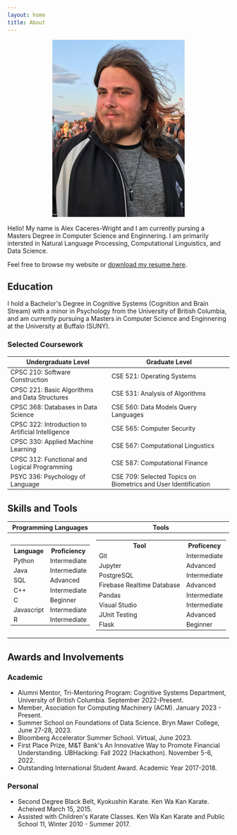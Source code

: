 ```yaml
---
layout: home
title: About
---
```

<p style="text-align:center;">
<img src="/img/sunset_profile.JPG" alt="image" width="300" height="400">
<p>

Hello! My name is Alex Caceres-Wright and I am currently pursing a Masters Degree in Computer Science and Enginnering. I am primarily intersted in Natural Language Processing, Computational Linguistics, and Data Science.

Feel free to browse my website or [download my resume here](documents/Caceres-Wright_Resume.pdf).

## Education

I hold a Bachelor's Degree in Cognitive Systems (Cognition and Brain Stream) with a minor in Psychology from the University of British Columbia, and am currently pursuing a Masters in Computer Science and Enginnering at the University at Buffalo (SUNY).

### Selected Coursework

|Undergraduate Level|Graduate Level|
|-------------------|--------------|
|CPSC 210: Software Construction| CSE 521: Operating Systems|
|CPSC 221: Basic Algorithms and Data Structures|CSE 531: Analysis of Algorithms|
|CPSC 368: Databases in Data Science| CSE 560: Data Models Query Languages|
|CPSC 322: Introduction to Artificial Intelligence|CSE 565: Computer Security|
|CPSC 330: Applied Machine Learning|CSE 567: Computational Lingustics|
|CPSC 312: Functional and Logical Programming| CSE 587: Computational Finance|
|PSYC 336: Psychology of Language|CSE 709: Selected Topics on Biometrics and User Identification|

## Skills and Tools

|Programming Languages|Tools|
|--|--|
|<table> <tr><th>Language</th><th>Proficiency</th></tr><tr><td>Python</td><td>Intermediate</td></tr> <tr><td>Java</td><td>Intermediate</td></tr> <tr><td>SQL</td><td>Advanced</td></tr><tr><td>C++</td><td>Intermediate</td></tr> <tr><td>C</td><td>Beginner</td></tr><tr><td>Javascript</td><td>Intermediate</td></tr> <tr><td>R</td><td>Intermediate</td></tr></table>|<table> <tr><th>Tool</th><th>Proficency</th></tr><tr><td>Git</td><td>Intermediate</td></tr><tr><td>Jupyter</td><td>Advanced</td></tr><tr><td>PostgreSQL</td><td>Intermediate</td></tr><tr><td>Firebase Realtime Database</td><td>Advanced</td></tr> <tr><td>Pandas</td><td>Intermediate</td></tr><tr><td>Visual Studio</td><td>Intermediate</td></tr><tr><td>JUnit Testing</td><td>Advanced</td></tr><tr><td>Flask</td><td>Beginner</td></tr></table>|

<!-- ### Programming Languages

|Language|Proficiency|
|--------|----------|
|Python|Intermediate|
|Java|Intermediate|
|SQL|Advanced|
|C++|Intermediate|
|C| Beginner|
|Javascript| Intermediate|
|R| Intermediate|

### Tools

| Tool | Proficiency |
|------|------------|
|Git|Intermediate|
|Jupyter|Advanced|
|PostgreSQL|Intermediate|
|Firebase Realtime Database|Advanced|
|Pandas|Intermediate|
|Visual Studio|Intermediate|
|JUnit Testing|Advanced|
|Flask|Beginner| -->


## Awards and Involvements

### Academic

* Alumni Mentor, Tri-Mentoring Program: Cognitive Systems Department, University of British Columbia. September 2022-Present.
* Member, Asociation for Computing Machinery (ACM). January 2023 - Present.
* Summer School on Foundations of Data Science. Bryn Mawr College, June 27-28, 2023.
* Bloomberg Accelerator Summer School. Virtual, June 2023.
* First Place Prize, M&T Bank's An Innovative Way to Promote Financial Understanding. UBHacking: Fall 2022 (Hackathon). November 5-6, 2022.
* Outstanding International Student Award. Academic Year 2017-2018.

### Personal

* Second Degree Black Belt, Kyokushin Karate. Ken Wa Kan Karate. Acheived March 15, 2015.
* Assisted with Children's Karate Classes. Ken Wa Kan Karate and Public School 11, Winter 2010 - Summer 2017.
